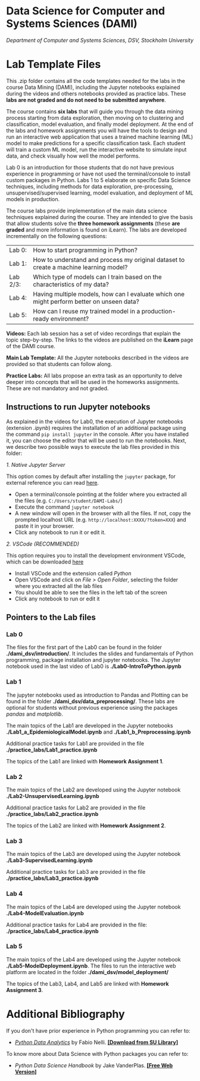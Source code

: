 # **Data Science for Computer and Systems Sciences (DAMI)**

*Department of Computer and Systems Sciences, DSV, Stockholm University*

# Lab Template Files

This .zip folder contains all the code templates needed for the labs in the course Data Mining (DAMI), including the Jupyter notebooks explained during the videos and others notebooks provided as practice labs. These **labs are not graded and do not need to be submitted anywhere**. 

The course contains **six labs** that will guide you through the data mining process starting from data exploration, then moving on to clustering and classification, model evaluation, and finally model deployment. At the end of the labs and homework assignments you will have the tools to design and run an interactive web application that uses a trained machine learning (ML) model to make predictions for a specific classification task. Each student will train a custom ML model, run the interactive website to simulate input data, and check visually how well the model performs.

Lab 0 is an introduction for those students that do not have previous experience in programming or have not used the terminal/console to install custom packages in Python. Labs 1 to 5 elaborate on specific Data Science techniques, including methods for data exploration, pre-processing, unsupervised/supervised learning, model evaluation, and deployment of ML models in production.

The course labs provide implementation of the main data science techniques explained during the course. They are intended to give the basis that allow students solve the **three homework assignments** (these **are graded** and more information is found on iLearn). The labs are developed incrementally on the following questions:

| | |
|---|---|
| Lab 0: | How to start programming in Python? 
| Lab 1: | How to understand and process my original dataset to create a machine learning model? 
| Lab 2/3: | Which type of models can I train based on the characteristics of my data?
| Lab 4: | Having multiple models, how can I evaluate which one might perform better on unseen data? 
| Lab 5: | How can I reuse my trained model in a production-ready environment? 

**Videos:** Each lab session has a set of video recordings that explain the topic step-by-step. The links to the videos are published on the **iLearn** page of the DAMI course.

**Main Lab Template:** All the Jupyter notebooks described in the videos are provided so that students can follow along.

**Practice Labs:** All labs propose an extra task as an opportunity to delve deeper into concepts that will be used in the homeworks assignments. These are not mandatory and not graded.

## Instructions to run Jupyter notebooks

As explained in the videos for Lab0, the execution of Jupyter notebooks (extension *.ipynb*) requires the installation of an additional package using the command `pip install jupyter` in the console. After you have installed it, you can choose the editor that will be used to run the notebooks. Next, we describe two possible ways to execute the lab files provided in this folder:

*1. Native Jupyter Server*

This option comes by default after installing the `jupyter` package, for external reference you can read [here](https://jupyter-notebook.readthedocs.io/en/stable/public_server.html).

- Open a terminal/console pointing at the folder where you extracted all the files (e.g. `C:/Users/student/DAMI-Labs/`)
- Execute the command `jupyter notebook`
- A new window will open in the browser with all the files. If not, copy the prompted localhost URL (e.g. `http://localhost:XXXX/?token=XXX`) and paste it in your browser. 
- Click any notebook to run it or edit it.

*2. VSCode (RECOMMENDED)*

This option requires you to install the development environment VSCode, which can be downloaded [here](https://code.visualstudio.com/)

- Install VSCode and the extension called *Python*
- Open VSCode and click on *File > Open Folder*, selecting the folder where you extracted all the lab files
- You should be able to see the files in the left tab of the screen
- Click any notebook to run or edit it

## Pointers to the Lab files

### Lab 0

The files for the first part of the Lab0 can be found in the folder **./dami_dsv/introduction/**. It includes the slides and fundamentals of Python programming, package installation and jupyter notebooks. The Jupyter notebook used in the last video of Lab0 is **./Lab0-IntroToPython.ipynb**

### Lab 1

The jupyter notebooks used as introduction to Pandas and Plotting can be found in the folder **./dami_dsv/data_preprocessing/**. These labs are optional for students without previous experience using the packages *pandas* and *matplotlib*.

The main topics of the Lab1 are developed in the Jupyter notebooks **./Lab1_a_EpidemiologicalModel.ipynb** and **./Lab1_b_Preprocessing.ipynb**

Additional practice tasks for Lab1 are provided in the file **./practice_labs/Lab1_practice.ipynb**

The topics of the Lab1 are linked with **Homework Assignment 1**.

### Lab 2

The main topics of the Lab2 are developed using the Jupyter notebook **./Lab2-UnsupervisedLearning.ipynb**

Additional practice tasks for Lab2 are provided in the file **./practice_labs/Lab2_practice.ipynb**

The topics of the Lab2 are linked with **Homework Assignment 2**.

### Lab 3

The main topics of the Lab3 are developed using the Jupyter notebook **./Lab3-SupervisedLearning.ipynb**

Additional practice tasks for Lab3 are provided in the file **./practice_labs/Lab3_practice.ipynb**

### Lab 4

The main topics of the Lab4 are developed using the Jupyter notebook **./Lab4-ModelEvaluation.ipynb**

Additional practice tasks for Lab4 are provided in the file: **./practice_labs/Lab4_practice.ipynb**

### Lab 5

The main topics of the Lab4 are developed using the Jupyter notebook **./Lab5-ModelDeployment.ipynb**. The files to run the interactive web platform are located in the folder **./dami_dsv/model_deployment/**

The topics of the Lab3, Lab4, and Lab5 are linked with **Homework Assignment 3**.

# Additional Bibliography

If you don't have prior experience in Python programming you can refer to:
-  *[Python Data Analytics](https://doi.org/10.1007/978-1-4842-3913-1)* by Fabio Nelli. **[\[Download from SU Library\]](https://link-springer-com.ezp.sub.su.se/book/10.1007/978-1-4842-3913-1)**

To know more about Data Science with Python packages you can refer to:
- *Python Data Science Handbook* by Jake VanderPlas. **[\[Free Web Version\]](https://jakevdp.github.io/PythonDataScienceHandbook/)**
